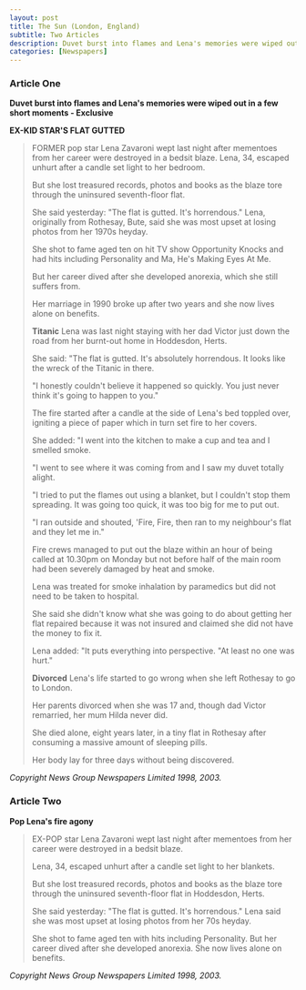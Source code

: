 ```yaml
---
layout: post
title: The Sun (London, England)
subtitle: Two Articles
description: Duvet burst into flames and Lena's memories were wiped out in a few short moments - Exclusive.
categories: [Newspapers]
---
```


### Article One

**Duvet burst into flames and Lena's memories were wiped out in a few short moments - Exclusive**

**EX-KID STAR'S FLAT GUTTED**

> FORMER pop star Lena Zavaroni wept last night after mementoes from her career were destroyed in a bedsit blaze. Lena, 34, escaped unhurt after a candle set light to her bedroom.
>
> But she lost treasured records, photos and books as the blaze tore through the uninsured seventh-floor flat.
>
> She said yesterday: "The flat is gutted. It's horrendous." Lena, originally from Rothesay, Bute, said she was most upset at losing photos from her 1970s heyday.
>
> She shot to fame aged ten on hit TV show Opportunity Knocks and had hits including Personality and Ma, He's Making Eyes At Me.
>
> But her career dived after she developed anorexia, which she still suffers from.
>
> Her marriage in 1990 broke up after two years and she now lives alone on benefits.
>
> **Titanic**
> Lena was last night staying with her dad Victor just down the road from her burnt-out home in Hoddesdon, Herts.
>
> She said: "The flat is gutted. It's absolutely horrendous. It looks like the wreck of the Titanic in there.
>
> "I honestly couldn't believe it happened so quickly. You just never think it's going to happen to you."
>
> The fire started after a candle at the side of Lena's bed toppled over, igniting a piece of paper which in turn set fire to her covers.
>
> She added: "I went into the kitchen to make a cup and tea and I smelled smoke.
>
> "I went to see where it was coming from and I saw my duvet totally alight.
>
> "I tried to put the flames out using a blanket, but I couldn't stop them spreading. It was going too quick, it was too big for me to put out.
>
> "I ran outside and shouted, 'Fire, Fire, then ran to my neighbour's flat and they let me in."
>
> Fire crews managed to put out the blaze within an hour of being called at 10.30pm on Monday but not before half of the main room had been severely damaged by heat and smoke.
>
> Lena was treated for smoke inhalation by paramedics but did not need to be taken to hospital.
>
> She said she didn't know what she was going to do about getting her flat repaired because it was not insured and claimed she did not have the money to fix it.
>
> Lena added: "It puts everything into perspective. "At least no one was hurt."
>
> **Divorced**
> Lena's life started to go wrong when she left Rothesay to go to London.
>
> Her parents divorced when she was 17 and, though dad Victor remarried, her mum Hilda never did.
>
> She died alone, eight years later, in a tiny flat in Rothesay after consuming a massive amount of sleeping pills.
>
> Her body lay for three days without being discovered.

<cite>Copyright News Group Newspapers Limited 1998, 2003.</cite>

### Article Two
**Pop Lena's fire agony**
> EX-POP star Lena Zavaroni wept last night after mementoes from her career were destroyed in a bedsit blaze.
>
> Lena, 34, escaped unhurt after a candle set light to her blankets.
>
> But she lost treasured records, photos and books as the blaze tore through the uninsured seventh-floor flat in Hoddesdon, Herts.
>
> She said yesterday: "The flat is gutted. It's horrendous." Lena said she was most upset at losing photos from her 70s heyday.
>
> She shot to fame aged ten with hits including Personality. But her career dived after she developed anorexia. She now lives alone on benefits.

<cite>Copyright News Group Newspapers Limited 1998, 2003.</cite>


